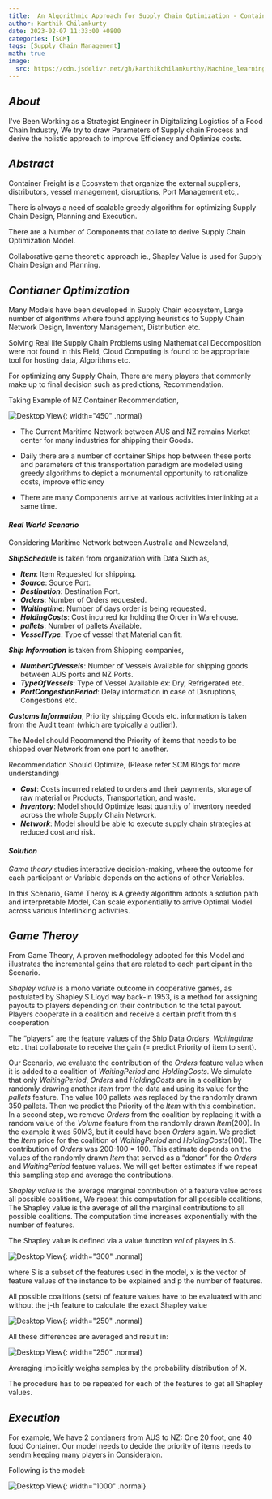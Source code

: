 ```yaml
---
title:  An Algorithmic Approach for Supply Chain Optimization - Container Recommendation Using Game Theory.
author: Karthik Chilamkurty
date: 2023-02-07 11:33:00 +0800
categories: [SCM]
tags: [Supply Chain Management]
math: true
image:
  src: https://cdn.jsdelivr.net/gh/karthikchilamkurthy/Machine_learning@main/Data%20Sources/images/ship1.jpeg
---
```


## **_About_**

I've Been Working as a Strategist Engineer in Digitalizing Logistics of a Food Chain Industry, We try to draw Parameters of Supply chain Process and derive the holistic approach to improve Efficiency and Optimize costs.

## **_Abstract_**

Container Freight is a Ecosystem that organize the external suppliers, distributors, vessel management, disruptions, Port Management etc,.

There is always a need of scalable greedy algorithm for optimizing Supply Chain Design, Planning and Execution.

There are a Number of Components that collate to derive Supply Chain Optimization Model.

Collaborative game theoretic approach ie., Shapley Value is used for Supply Chain Design and Planning.

## **_Contianer Optimization_**

Many Models have been developed in Supply Chain ecosystem, Large number of algorithms where found applying heuristics to Supply Chain Network Design, Inventory Management, Distribution etc.

Solving Real life Supply Chain Problems using Mathematical Decomposition were not found in this Field, Cloud Computing is found to be appropriate tool for hosting data, Algorithms etc.

For optimizing any Supply Chain, There are many players that commonly make up to final decision such as predictions, Recommendation.

Taking Example of NZ Container Recommendation, 

![Desktop View](https://cdn.jsdelivr.net/gh/karthikchilamkurthy/Machine_learning@main/Data%20Sources/images/serviceflyermap.jpeg){: width="450" .normal}

- The Current Maritime Network between AUS and NZ remains Market center for many industries for shipping their Goods.

- Daily there are a number of container Ships hop between these ports and parameters of this transportation paradigm are modeled using greedy algorithms to depict a monumental opportunity to rationalize costs, improve efficiency

- There are many Components arrive at various activities interlinking at a same time.



#### **_Real World Scenario_** 

Considering Maritime Network between Australia and Newzeland, 

**_ShipSchedule_** is taken from organization with Data Such as,

- **_Item_**: Item Requested for shipping.
- **_Source_**: Source Port.
- **_Destination_**: Destination Port.
- **_Orders_**: Number of Orders requested.
- **_Waitingtime_**: Number of days order is being requested.
- **_HoldingCosts_**: Cost incurred for holding the Order in Warehouse. 
- **_pallets_**: Number of pallets Available. 
- **_VesselType_**: Type of vessel that Material can fit.

**_Ship Information_** is taken from Shipping companies, 

- **_NumberOfVessels_**: Number of Vessels Available for shipping goods between AUS ports and NZ Ports.
- **_TypeOfVessels_**: Type of Vessel Available ex: Dry, Refrigerated etc.
- **_PortCongestionPeriod_**: Delay information in case of Disruptions, Congestions etc.


**_Customs Information_**, Priority shipping Goods etc. information is taken from the Audit team (which are typically a outlier!).

The Model should Recommend the Priority of items that needs to be shipped over Network from one port to another.

Recommendation Should Optimize, (Please refer SCM Blogs for more understanding)

- **_Cost_**: Costs incurred related to orders and their payments, storage of raw material or Products, Transportation, and waste.
- **_Inventory_**: Model should Optimize least quantity of inventory needed across the whole Supply Chain Network.
- **_Network_**: Model should be able to execute supply chain strategies at reduced cost and risk.


#### **_Solution_**

_Game theory_ studies interactive decision-making, where the outcome for each participant or Variable depends on the actions of other Variables.

In this Scenario, Game Theroy is A greedy algorithm adopts a solution path and interpretable Model, Can scale exponentially to arrive Optimal Model across various Interlinking activities.

## **_Game Theroy_**

From Game Theory, A proven methodology adopted for this Model and illustrates the incremental gains that are related to each participant in the Scenario. 

_Shapley value_ is a mono variate outcome in cooperative games, as postulated by Shapley S Lloyd way back-in 1953, is a method for assigning payouts to players depending on their contribution to the total payout. Players cooperate in a coalition and receive a certain profit from this cooperation

The “players” are the feature values of the Ship Data _Orders_, _Waitingtime_ etc . that collaborate to receive the gain (= predict Priority of item to sent).

Our Scenario, we evaluate the contribution of the _Orders_ feature value when it is added to a coalition of _WaitingPeriod_ and _HoldingCosts_. We simulate that only _WaitingPeriod_, _Orders_ and _HoldingCosts_ are in a coalition by randomly drawing another _Item_ from the data and using its value for the _pallets_ feature. The value 100 pallets was replaced by the randomly drawn 350 pallets. Then we predict the Priority of the _Item_ with this combination. In a second step, we remove _Orders_ from the coalition by replacing it with a random value of the _Volume_ feature from the randomly drawn _Item_(200). In the example it was 50M3, but it could have been _Orders_ again. We predict the _Item_ price for the coalition of _WaitingPeriod_ and _HoldingCosts_(100). The contribution of _Orders_ was 200-100 = 100. This estimate depends on the values of the randomly drawn _Item_ that served as a “donor” for the _Orders_ and _WaitingPeriod_ feature values. We will get better estimates if we repeat this sampling step and average the contributions.

_Shapley value_ is the average marginal contribution of a feature value across all possible coalitions, We repeat this computation for all possible coalitions, The Shapley value is the average of all the marginal contributions to all possible coalitions. The computation time increases exponentially with the number of features.

The Shapley value is defined via a value function _val_ of players in S.

![Desktop View](https://cdn.jsdelivr.net/gh/karthikchilamkurthy/Machine_learning@main/Data%20Sources/images/sc1.png){: width="300" .normal}

where S is a subset of the features used in the model, x is the vector of feature values of the instance to be explained and p the number of features.

All possible coalitions (sets) of feature values have to be evaluated with and without the j-th feature to calculate the exact Shapley value

![Desktop View](https://cdn.jsdelivr.net/gh/karthikchilamkurthy/Machine_learning@main/Data%20Sources/images/sc2.png){: width="250" .normal}

All these differences are averaged and result in:

![Desktop View](https://cdn.jsdelivr.net/gh/karthikchilamkurthy/Machine_learning@main/Data%20Sources/images/sc3.png){: width="250" .normal}

Averaging implicitly weighs samples by the probability distribution of X.

The procedure has to be repeated for each of the features to get all Shapley values.

## **_Execution_**

For example, We have 2 contianers from AUS to NZ: One 20 foot, one 40 food Container. Our model needs to decide the priority of items needs to sendm keeping many players in Consideraion.

Following is the model:

![Desktop View](https://cdn.jsdelivr.net/gh/karthikchilamkurthy/Machine_learning@main/Data%20Sources/images/gif-created.gif){: width="1000" .normal}



